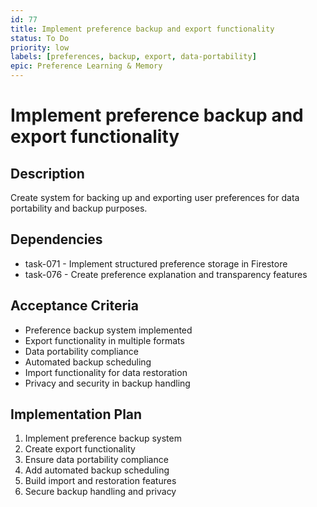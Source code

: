 ```yaml
---
id: 77
title: Implement preference backup and export functionality
status: To Do
priority: low
labels: [preferences, backup, export, data-portability]
epic: Preference Learning & Memory
---
```


# Implement preference backup and export functionality

## Description
Create system for backing up and exporting user preferences for data portability and backup purposes.

## Dependencies
- task-071 - Implement structured preference storage in Firestore
- task-076 - Create preference explanation and transparency features

## Acceptance Criteria
- Preference backup system implemented
- Export functionality in multiple formats
- Data portability compliance
- Automated backup scheduling
- Import functionality for data restoration
- Privacy and security in backup handling

## Implementation Plan
1. Implement preference backup system
2. Create export functionality
3. Ensure data portability compliance
4. Add automated backup scheduling
5. Build import and restoration features
6. Secure backup handling and privacy